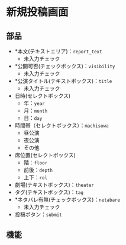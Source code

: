 # 新規投稿画面

## 部品

- *本文(テキストエリア)：`report_text`
    - 未入力チェック
- *公開可否(チェックボックス)：`visibility`
    - 未入力チェック
- *公演タイトル(テキストボックス)：`title`
    - 未入力チェック
- 日時(セレクトボックス)
    - 年：`year`
    - 月：`month`
    - 日：`day`
- 時間帯（セレクトボックス）：`machisowa`
    - 昼公演
    - 夜公演
    - その他
- 席位置(セレクトボックス)
    - 階：`floor`
    - 前後：`depth`
    - 上下：`rol`
- 劇場(テキストボックス)：`theater`
- タグ(テキストボックス)：`tag`
- *ネタバレ有無(チェックボックス)：`netabare`
    - 未入力チェック
- 投稿ボタン：`submit`

## 機能
